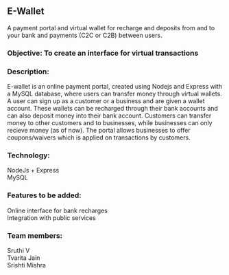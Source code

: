 ## E-Wallet  

A payment portal and virtual wallet for recharge and deposits from and to your bank and payments (C2C or C2B) between users. 

### Objective: To create an interface for virtual transactions  

### Description:  
E-wallet is an online payment portal, created using Nodejs and Express with a MySQL database, where users can transfer money through virtual wallets. A user can sign up as a customer or a business and are given a wallet account. These wallets can be recharged through their bank accounts and can also deposit money into their bank account. Customers can transfer money to other customers and to businesses, while businesses can only recieve money (as of now).
The portal allows businesses to offer coupons/waivers which is applied on transactions by customers.

### Technology:  
NodeJs + Express  
MySQL

### Features to be added:   
Online interface for bank recharges  
Integration with public services  


### Team members:  
Sruthi V  
Tvarita Jain  
Srishti Mishra  

